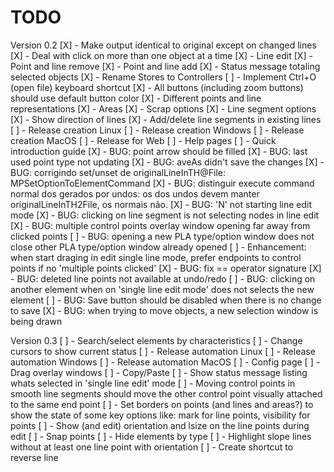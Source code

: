 # TODO

Version 0.2
[X] - Make output identical to original except on changed lines
[X] - Deal with click on more than one object at a time
[X] - Line edit
[X] - Point and line remove
[X] - Point and line add
[X] - Status message totaling selected objects
[X] - Rename Stores to Controllers
[ ] - Implement Ctrl+O (open file) keyboard shortcut
[X] - All buttons (including zoom buttons) should use default button color
[X] - Different points and line representations
[X] - Areas
[X] - Scrap options
[X] - Line segment options
[X] - Show direction of lines
[X] - Add/delete line segments in existing lines
[ ] - Release creation Linux
[ ] - Release creation Windows
[ ] - Release creation MacOS
[ ] - Release for Web
[ ] - Help pages
[ ] - Quick introduction guide
[X] - BUG: point arrow should be filled
[X] - BUG: last used point type not updating
[X] - BUG: aveAs didn't save the changes
[X] - BUG: corrigindo set/unset de originalLineInTH@File: MPSetOptionToElementCommand
[X] - BUG: distinguir execute command normal dos gerados por undos: os dos undos devem manter originalLineInTH2File, os normais não.
[X] - BUG: 'N' not starting line edit mode
[X] - BUG: clicking on line segment is not selecting nodes in line edit
[X] - BUG: multiple control points overlay window opening far away from clicked points
[ ] - BUG: opening a new PLA type/option window does not close other PLA type/option window already opened
[ ] - Enhancement: when start draging in edit single line mode, prefer endpoints to control points if no 'multiple points clicked'
[X] - BUG: fix == operator signature
[X] - BUG: deleted line points not available at undo/redo
[ ] - BUG: clicking on another element when on 'single line edit mode' does not selects the new element
[ ] - BUG: Save button should be disabled when there is no change to save
[X] - BUG: when trying to move objects, a new selection window is being drawn

Version 0.3
[ ] - Search/select elements by characteristics
[ ] - Change cursors to show current status
[ ] - Release automation Linux
[ ] - Release automation Windows
[ ] - Release automation MacOS
[ ] - Config page
[ ] - Drag overlay windows
[ ] - Copy/Paste
[ ] - Show status message listing whats selected in 'single line edit' mode
[ ] - Moving control points in smooth line segments should move the other control point visually attached to the same end point
[ ] - Set borders on points (and lines and areas?) to show the state of some key options like: mark for line points, visibility for points
[ ] - Show (and edit) orientation and lsize on the line points during edit
[ ] - Snap points
[ ] - Hide elements by type
[ ] - Highlight slope lines without at least one line point with orientation
[ ] - Create shortcut to reverse line
